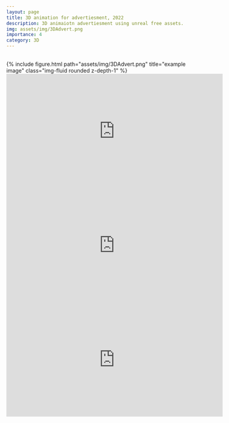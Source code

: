 ```yaml
---
layout: page
title: 3D animation for advertiesment, 2022
description: 3D animaiotn advertiesment using unreal free assets.
img: assets/img/3DAdvert.png
importance: 4
category: 3D
---
```

<br>
<div class="row">
    <div class="col-sm mt-3 mt-md-0">
        {% include figure.html path="assets/img/3DAdvert.png" title="example image" class="img-fluid rounded z-depth-1" %}
        <iframe width="568" height="300" src="https://www.youtube.com/embed/Ga_00vLbBfM" frameborder="0"> </iframe>
    </div>
    <div class="col-sm mt-3 mt-md-0">
        <iframe width="568" height="300" src="https://www.youtube.com/embed/a2B09rQxUgw" frameborder="0"> </iframe>
        <iframe width="568" height="300" src="https://www.youtube.com/embed/yX0jKFJn0Sw" frameborder="0"> </iframe>
</div>


